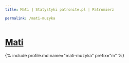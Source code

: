 ```yaml
---
title: Mati | Statystyki patronite.pl | Patromierz

permalink: /mati-muzyka
---
```


# [Mati](https://patronite.pl/mati-muzyka)

{% include profile.md name="mati-muzyka" prefix="m" %}
